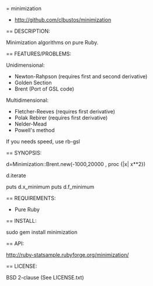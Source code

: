 = minimization

* http://github.com/clbustos/minimization

== DESCRIPTION:

Minimization algorithms on pure Ruby. 

== FEATURES/PROBLEMS:

Unidimensional:
* Newton-Rahpson (requires first and second derivative)
* Golden Section
* Brent (Port of GSL code)

Multidimensional:
* Fletcher-Reeves (requires first derivative)
* Polak Rebirer (requires first derivative)
* Nelder-Mead
* Powell's method

If you needs speed, use rb-gsl

== SYNOPSIS:

d=Minimization::Brent.new(-1000,20000  , proc {|x| x**2})

d.iterate

puts d.x_minimum
puts d.f_minimum

== REQUIREMENTS:

* Pure Ruby

== INSTALL:

  sudo gem install minimization 

== API:

http://ruby-statsample.rubyforge.org/minimization/

== LICENSE:

BSD 2-clause (See LICENSE.txt)

